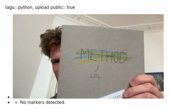 tags:: python, upload
public:: true

- ![f'./assets/scans/2025-02-14_13-15-19-992615.jpg'](./assets/scans/2025-02-14_13-15-19-992615.jpg)
- - No markers detected.